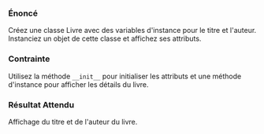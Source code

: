 ### Énoncé 

Créez une classe Livre avec des variables d'instance pour le titre et l'auteur. Instanciez un objet de cette classe et affichez ses attributs.

### Contrainte 

Utilisez la méthode ```__init__``` pour initialiser les attributs et une méthode d'instance pour afficher les détails du livre.

### Résultat Attendu 

Affichage du titre et de l'auteur du livre.